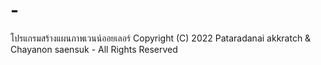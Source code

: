 # -
โปรแกรมสร้างแผนภาพเวนน์ออยเลอร์ 
Copyright (C) 2022 Pataradanai akkratch & Chayanon saensuk - All Rights Reserved
